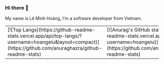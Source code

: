 ### Hi there 👋

<!-- [![MasterHead](https://github.com/hoangeiu/hoangeiu/blob/main/github.png)](https://github.com/hoangeiu) -->

My name is Lê Minh Hoàng, I'm a software developer from Vietnam. 

<!--
**hoangeiu/hoangeiu** is a ✨ _special_ ✨ repository because its `README.md` (this file) appears on your GitHub profile.

Here are some ideas to get you started:

- 🔭 I’m currently working on ...
- 🌱 I’m currently learning ...
- 👯 I’m looking to collaborate on ...
- 🤔 I’m looking for help with ...
- 💬 Ask me about ...
- 📫 How to reach me: ...
- 😄 Pronouns: ...
- ⚡ Fun fact: ...
-->

<table border="0">
 <tr>
    <td>
      [![Top Langs](https://github-readme-stats.vercel.app/api/top-langs/?username=hoangeiu&layout=compact)](https://github.com/anuraghazra/github-readme-stats)      
    </td>
    <td>
      [![Anurag's GitHub stats](https://github-readme-stats.vercel.app/api?username=hoangeiu)](https://github.com/anuraghazra/github-readme-stats)      
    </td>
 </tr>
</table>






